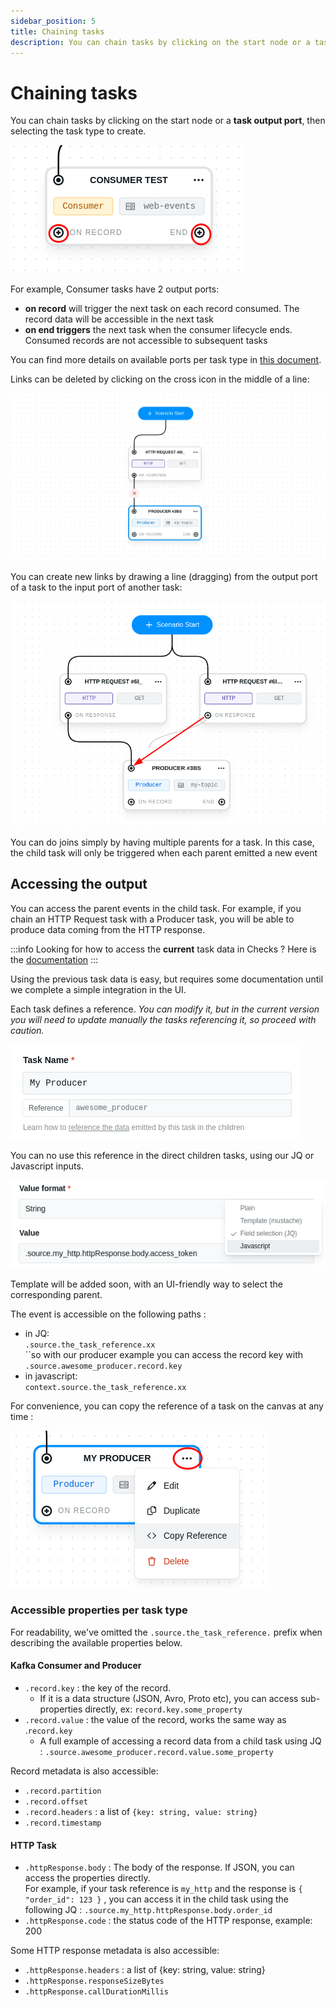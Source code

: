 ```yaml
---
sidebar_position: 5
title: Chaining tasks
description: You can chain tasks by clicking on the start node or a task output port, then selecting the task type to create.
---
```


# Chaining tasks

You can chain tasks by clicking on the start node or a **task output port**, then selecting the task type to create.&#x20;

![Consumers have 2 output ports](../../assets/output-ports.png)

For example, Consumer tasks have 2 output ports:

- **on record** will trigger the next task on each record consumed. The record data will be accessible in the next task
- **on end triggers** the next task when the consumer lifecycle ends. Consumed records are not accessible to subsequent tasks

You can find more details on available ports per task type in [this document](tasks/task-ports).

Links can be deleted by clicking on the cross icon in the middle of a line:

![Deleting a link](../../assets/delete-link.webp)

You can create new links by drawing a line (dragging) from the output port of a task to the input port of another task:

![You can join branches easily](../../assets/joining.png)

You can do joins simply by having multiple parents for a task. In this case, the child task will only be triggered when each parent emitted a new event

## Accessing the output

You can access the parent events in the child task. For example, if you chain an HTTP Request task with a Producer task, you will be able to produce data coming from the HTTP response.

:::info
Looking for how to access the **current** task data in Checks ? Here is the [documentation](test-checks/accessing-kafka-message-data)
:::

Using the previous task data is easy, but requires some documentation until we complete a simple integration in the UI.

Each task defines a reference. _You can modify it, but in the current version you will need to update manually the tasks referencing it, so proceed with caution._

![](../../assets/reference.png)

You can no use this reference in the direct children tasks, using our JQ or Javascript inputs.

![](../../assets/custom-input-access.png)

Template will be added soon, with an UI-friendly way to select the corresponding parent.

The event is accessible on the following paths :&#x20;

- in JQ: \
  `.source.the_task_reference.xx` \
  ``so with our producer example you can access the record key with `.source.awesome_producer.record.key`&#x20;
- in javascript: \
  `context.source.the_task_reference.xx`

For convenience, you can copy the reference of a task on the canvas at any time :&#x20;

![You can copy the a node reference directly from the canvas](<../../assets/copy-ref (1).png>)

### Accessible properties per task type &#x20;

For readability, we've omitted the `.source.the_task_reference.` prefix when describing the available properties below.

#### Kafka Consumer and Producer&#x20;

- `.record.key` : the key of the record.&#x20;
  - If it is a data structure (JSON, Avro, Proto etc), you can access sub-properties directly, ex: `record.key.some_property`
- `.record.value` : the value of the record, works the same way as .`record.key`
  - A full example of accessing a record data from a child task using JQ : `.source.awesome_producer.record.value.some_property`

Record metadata is also accessible:&#x20;

- `.record.partition`
- `.record.offset`
- `.record.headers` : a list of `{key: string, value: string}`
- `.record.timestamp`

#### HTTP Task

- `.httpResponse.body` : The body of the response. If JSON, you can access the properties directly.\
  For example, if your task reference is `my_http` and the response is `{ "order_id": 123 }` , you can access it in the child task using the following JQ : `.source.my_http.httpResponse.body.order_id`&#x20;
- `.httpResponse.code` : the status code of the HTTP response, example: 200

Some HTTP response metadata is also accessible:&#x20;

- `.httpResponse.headers` : a list of {key: string, value: string}
- `.httpResponse.responseSizeBytes`
- `.httpResponse.callDurationMillis`
